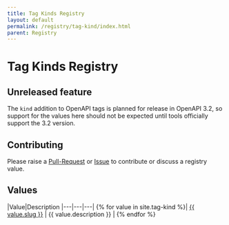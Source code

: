 ```yaml
---
title: Tag Kinds Registry
layout: default
permalink: /registry/tag-kind/index.html
parent: Registry
---
```


# Tag Kinds Registry

## Unreleased feature

The `kind` addition to OpenAPI tags is planned for release in OpenAPI 3.2, so support for the values here should not be expected until tools officially support the 3.2 version.

## Contributing

Please raise a [Pull-Request](https://github.com/OAI/spec.openapis.org/pulls) or [Issue](https://github.com/OAI/OpenAPI-Specification/issues) to contribute or discuss a registry value.

## Values

|Value|Description
|---|---|---|
{% for value in site.tag-kind %}| <a href="./{{ value.slug }}.html">{{ value.slug }}</a> | {{ value.description }} |
{% endfor %}

